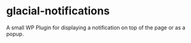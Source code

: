 # glacial-notifications
A small WP Plugin for displaying a notification on top of the page or as a popup.
